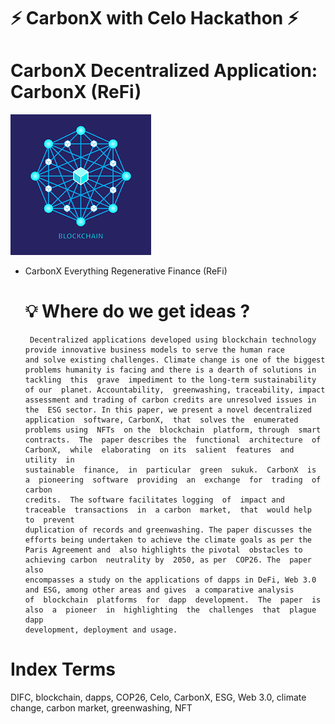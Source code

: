 # ⚡ CarbonX with Celo Hackathon ⚡                                                                                                                                                                                                        
# CarbonX Decentralized Application: CarbonX (ReFi) 
![banner](https://github.com/Achicago/build-with-celo-hackathon/blob/master/CarbonX/server/public/images/logo.png)

- CarbonX Everything Regenerative Finance (ReFi)


  # 💡 Where do we get ideas ?
       Decentralized applications developed using blockchain technology provide innovative business models to serve the human race 
      and solve existing challenges. Climate change is one of the biggest problems humanity is facing and there is a dearth of solutions in 
      tackling  this  grave  impediment to the long-term sustainability  of our  planet. Accountability,  greenwashing, traceability, impact 
      assessment and trading of carbon credits are unresolved issues in the  ESG sector. In this paper, we present a novel decentralized 
      application  software, CarbonX,  that  solves the  enumerated  problems using  NFTs  on the  blockchain  platform, through  smart 
      contracts.  The  paper describes the  functional  architecture  of CarbonX,  while  elaborating  on its  salient  features  and utility  in 
      sustainable  finance,  in  particular  green  sukuk.  CarbonX  is  a  pioneering  software  providing  an  exchange  for  trading  of  carbon 
      credits.  The software facilitates logging  of  impact and  traceable  transactions  in  a carbon  market,  that  would help  to  prevent 
      duplication of records and greenwashing. The paper discusses the efforts being undertaken to achieve the climate goals as per the 
      Paris Agreement and  also highlights the pivotal  obstacles to  achieving carbon  neutrality by  2050, as per  COP26. The  paper also 
      encompasses a study on the applications of dapps in DeFi, Web 3.0 and ESG, among other areas and gives  a comparative analysis 
      of  blockchain  platforms  for  dapp  development.  The  paper  is  also  a  pioneer  in  highlighting  the  challenges  that  plague  dapp 
      development, deployment and usage. 
# Index Terms 
DIFC, blockchain, dapps, COP26, Celo, CarbonX, ESG, Web 3.0, climate change, carbon market, greenwashing, NFT



